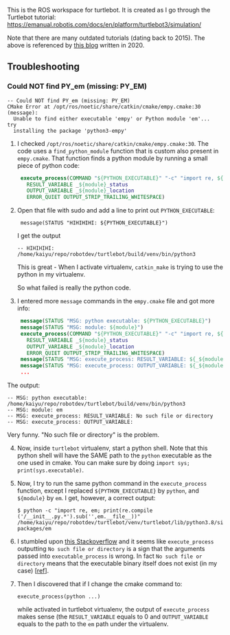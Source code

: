 This is the ROS workspace for turtlebot. It is
created as I go through the Turtlebot tutorial:
https://emanual.robotis.com/docs/en/platform/turtlebot3/simulation/

Note that there are many outdated tutorials (dating back to 2015).
The above is referenced by [this blog](https://automaticaddison.com/how-to-launch-the-turtlebot3-simulation-with-ros/)
written in 2020.


## Troubleshooting

### Could NOT find PY_em (missing: PY_EM)

```
-- Could NOT find PY_em (missing: PY_EM)
CMake Error at /opt/ros/noetic/share/catkin/cmake/empy.cmake:30 (message):
  Unable to find either executable 'empy' or Python module 'em'...  try
  installing the package 'python3-empy'
```

1. I checked `/opt/ros/noetic/share/catkin/cmake/empy.cmake:30`. The code uses a `find_python_module` function
   that is custom also present in `empy.cmake`. That function finds a python
   module by running a small piece of python code:
   ```cmake
    execute_process(COMMAND "${PYTHON_EXECUTABLE}" "-c" "import re, ${module}; print(re.compile('/__init__.py.*').sub('',${module}.__file__))"
      RESULT_VARIABLE _${module}_status
      OUTPUT_VARIABLE _${module}_location
      ERROR_QUIET OUTPUT_STRIP_TRAILING_WHITESPACE)
   ```
2. Open that file with sudo and add a line to print out `PYTHON_EXECUTABLE`:
   ```
    message(STATUS "HIHIHIHI: ${PYTHON_EXECUTABLE}")
   ```
   I get the output
   ```
   -- HIHIHIHI: /home/kaiyu/repo/robotdev/turtlebot/build/venv/bin/python3
   ```
   This is great - When I activate virtualenv, `catkin_make` is trying to use the python in my virtualenv.

   So what failed is really the python code.

3. I entered more `message` commands in the `empy.cmake` file and got more info:

   ```cmake
    message(STATUS "MSG: python executable: ${PYTHON_EXECUTABLE}")
    message(STATUS "MSG: module: ${module}")
    execute_process(COMMAND "${PYTHON_EXECUTABLE}" "-c" "import re, ${module}; print(re.compile('/__init__.py.*').sub('',${module}.__file__))"
      RESULT_VARIABLE _${module}_status
      OUTPUT_VARIABLE _${module}_location
      ERROR_QUIET OUTPUT_STRIP_TRAILING_WHITESPACE)
    message(STATUS "MSG: execute_process: RESULT_VARIABLE: ${_${module}_status}")
    message(STATUS "MSG: execute_process: OUTPUT_VARIABLE: ${_${module}_location}")
    ...
   ```
  The output:
  ```
  -- MSG: python executable: /home/kaiyu/repo/robotdev/turtlebot/build/venv/bin/python3
  -- MSG: module: em
  -- MSG: execute_process: RESULT_VARIABLE: No such file or directory
  -- MSG: execute_process: OUTPUT_VARIABLE:
  ```
  Very funny. "No such file or directory" is the problem.

4. Now, inside `turtlebot` virtualenv, start a python shell.
   Note that this python shell will have the SAME path to the `python` executable
   as the one used in cmake. You can make sure by doing `import sys; print(sys.executable)`.

5. Now, I try to run the same python command in the `execute_process` function,
   except I replaced `${PYTHON_EXECUTABLE}` by `python`, and `${module}` by `em`.
   I get, however, a correct output:
   ```
   $ python -c "import re, em; print(re.compile ('/__init__.py.*').sub('',em.__file__))"
   /home/kaiyu/repo/robotdev/turtlebot/venv/turtlebot/lib/python3.8/site-packages/em
   ```

6. I stumbled upon [this Stackoverflow](https://stackoverflow.com/questions/6797395/cmake-execute-process-always-fails-with-no-such-file-or-directory-when-i-cal)
   and it seems like `execute_process` outputting `No such file or directory`
   is a sign that the arguments passed into `executable_process` is wrong.
   In fact `No such file or directory` means that the executable binary
   itself does not exist (in my case) [[ref](https://unix.stackexchange.com/questions/413642/running-executable-file-no-such-file-or-directory#:~:text=No%20such%20file%20or%20directory%22%20means%20that%20either%20the%20executable,also%20need%20other%20libraries%20themselves.&text=then%20the%20problem%20can%20be,in%20the%20library%20search%20path.)].

7. Then I discovered that if I change the cmake command to:
   ```
   execute_process(python ...)
   ```
   while activated in turtlebot virtualenv, the output of `execute_process` makes sense
   (the `RESULT_VARIABLE` equals to 0 and `OUTPUT_VARIABLE` equals to the path
   to the `em` path under the virtualenv.
